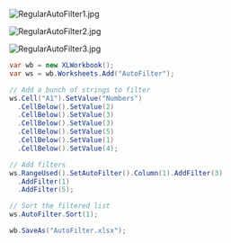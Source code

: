 ![RegularAutoFilter1.jpg](http://download-codeplex.sec.s-msft.com/Download?ProjectName=closedxml&DownloadId=301320 "RegularAutoFilter1.jpg")  

![RegularAutoFilter2.jpg](http://download-codeplex.sec.s-msft.com/Download?ProjectName=closedxml&DownloadId=301321 "RegularAutoFilter2.jpg")  

![RegularAutoFilter3.jpg](http://download-codeplex.sec.s-msft.com/Download?ProjectName=closedxml&DownloadId=301322 "RegularAutoFilter3.jpg")  

```c#
var wb = new XLWorkbook();
var ws = wb.Worksheets.Add("AutoFilter");

// Add a bunch of strings to filter
ws.Cell("A1").SetValue("Numbers")
  .CellBelow().SetValue(2)
  .CellBelow().SetValue(3)
  .CellBelow().SetValue(3)
  .CellBelow().SetValue(5)
  .CellBelow().SetValue(1)
  .CellBelow().SetValue(4);

// Add filters
ws.RangeUsed().SetAutoFilter().Column(1).AddFilter(3)
  .AddFilter(1)
  .AddFilter(5);

// Sort the filtered list
ws.AutoFilter.Sort(1);

wb.SaveAs("AutoFilter.xlsx");
```

